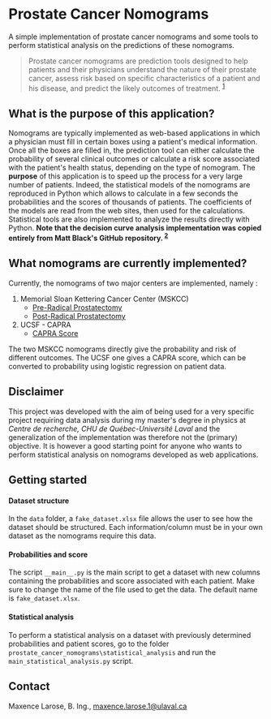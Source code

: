 # Prostate Cancer Nomograms
A simple implementation of prostate cancer nomograms and some tools to perform statistical analysis on the predictions of these nomograms.

> Prostate cancer nomograms are prediction tools designed to help patients and their physicians understand the nature of their prostate cancer, assess risk based on specific characteristics of a patient and his disease, and predict the likely outcomes of treatment. <sup>[1][1]</sup>

## What is the purpose of this application?

Nomograms are typically implemented as web-based applications in which a physician must fill in certain boxes using a patient's medical information. Once all the boxes are filled in, the prediction tool can either calculate the probability of several clinical outcomes or calculate a risk score associated with the patient's health status, depending on the type of nomogram. The **purpose** of this application is to speed up the process for a very large number of patients. Indeed, the statistical models of the nomograms are reproduced in Python which allows to calculate in a few seconds the probabilities and the scores of thousands of patients. The coefficients of the models are read from the web sites, then used for the calculations. Statistical tools are also implemented to analyze the results directly with Python. **Note that the decision curve analysis implementation was copied entirely from Matt Black's GitHub repository. <sup>[2][2]</sup>**

## What nomograms are currently implemented?

Currently, the nomograms of two major centers are implemented, namely :

1. Memorial Sloan Kettering Cancer Center (MSKCC)
   - [Pre-Radical Prostatectomy](https://www.mskcc.org/nomograms/prostate/pre_op)
   - [Post-Radical Prostatectomy](https://www.mskcc.org/nomograms/prostate/post_op)
2. UCSF - CAPRA
   - [CAPRA Score](https://urology.ucsf.edu/research/cancer/prostate-cancer-risk-assessment-and-the-ucsf-capra-score#.YS1Kqo5KiUk)

The two MSKCC nomograms directly give the probability and risk of different outcomes. The UCSF one gives a CAPRA score, which can be converted to probability using logistic regression on patient data.

## Disclaimer

This project was developed with the aim of being used for a very specific project requiring data analysis during my master's degree in physics at *Centre de recherche, CHU de Québec-Université Laval* and the generalization of the implementation was therefore not the (primary) objective. It is however a good starting point for anyone who wants to perform statistical analysis on nomograms developed as web applications.

## Getting started

#### Dataset structure

In the `data` folder, a `fake_dataset.xlsx` file allows the user to see how the dataset should be structured. Each information/column must be in your own dataset as the nomograms require this data.

#### Probabilities and score 

The script `__main__.py` is the main script to get a dataset with new columns containing the probabilities and score associated with each patient. Make sure to change the name of the file used to get the data. The default name is `fake_dataset.xlsx`. 

#### Statistical analysis

To perform a statistical analysis on a dataset with previously determined probabilities and patient scores, go to the folder `prostate_cancer_nomograms\statistical_analysis` and run the `main_statistical_analysis.py` script. 

## Contact

Maxence Larose, B. Ing., [maxence.larose.1@ulaval.ca](mailto:maxence.larose.1@ulaval.ca)



[comment]: REFERENCES>
[1]: <https://www.mskcc.org/nomograms/prostate> "MSKCC - Prostate Cancer Nomograms"
[2]:  https://github.com/matt-black/dcapy "Matt Black's decision curve analysis library for Python"
[3]: https://urology.ucsf.edu/research/cancer/prostate-cancer-risk-assessment-and-the-ucsf-capra-score "UCSF CAPRA - Prostate Cancer Nomograms"

